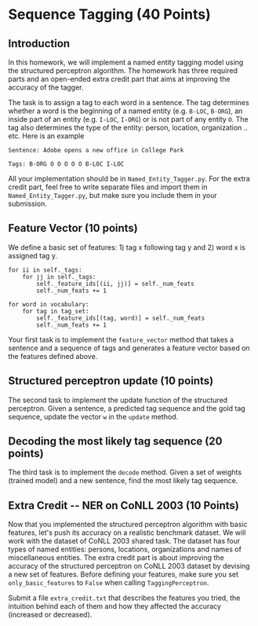 Sequence Tagging (40 Points)
================

Introduction
----------------------
In this homework, we will implement a named entity tagging model
using the structured perceptron algorithm.
The homework has three required parts and an open-ended extra credit part
that aims at improving the accuracy of the tagger.

The task is to assign a tag to each word in a sentence.
The tag determines whether a word is the beginning of a 
named entity (e.g. `B-LOC`, `B-ORG`), an inside part of an entity
(e.g. `I-LOC`, `I-ORG`) or is not part of any entity `O`.
The tag also determines the type of the entity: person, location,
organization .. etc. Here is an example

`Sentence: Adobe opens a new office in College Park`


`Tags: B-ORG O O O O O B-LOC I-LOC`

All your implementation should be in `Named_Entity_Tagger.py`.
For the extra credit part, feel free to write separate files and import
them in `Named_Entity_Tagger.py`, but make sure you include
them in your submission.


Feature Vector (10 points)
---------------------------

We define a basic set of features: 1) tag x following tag y
and 2) word x is assigned tag y.

```
for ii in self._tags:
    for jj in self._tags:
        self._feature_ids[(ii, jj)] = self._num_feats
        self._num_feats += 1

for word in vocabulary:
    for tag in tag_set:
        self._feature_ids[(tag, word)] = self._num_feats
        self._num_feats += 1

```

Your first task is to implement the `feature_vector` method
that takes a sentence and a sequence of tags and generates
a feature vector based on the features defined above.

Structured perceptron update (10 points)
-----------------------------------------

The second task to implement the update function
of the structured perceptron. Given a sentence, a 
predicted tag sequence and the gold tag sequence,
update the vector `w` in the `update` method.

Decoding the most likely tag sequence (20 points)
-----------------------------------------

The third task is to implement the `decode` method.
Given a set of weights (trained model) and a new sentence,
find the most likely tag sequence. 

Extra Credit -- NER on CoNLL 2003 (10 Points)
---------------------------------------------

Now that you implemented the structured perceptron algorithm
with basic features, let's push its accuracy on a realistic benchmark dataset.
We will work with the dataset of CoNLL 2003 shared task. The dataset
has four types of named entities: persons, locations, organizations and names of miscellaneous entities.
The extra credit part is about improving the accuracy of the structured
perceptron on CoNLL 2003 dataset by devising a new set of features.
Before defining your features, make sure you set `only_basic_features` to
`False` when calling `TaggingPerceptron`.

Submit a file `extra_credit.txt` that describes the features you tried,
the intuition behind each of them and how they affected the accuracy (increased or decreased).

